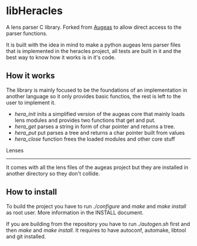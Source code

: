 libHeracles
===========

A lens parser C library. Forked from [Augeas](http://augeas.net) to allow 
direct access to the parser functions.

It is built with the idea in mind to make a python augeas lens parser files
that is implemented in the heracles project, all tests are built in it 
and the best way to know how it works is in it's code.

How it works
------------
The library is mainly focused to be the foundations of an implementation
in another language so it only provides basic functios, the rest is left
to the user to implement it.

* *hera_init* inits a simplified version of the augeas core that mainly loads 
lens modules and provides two functions that get and put. 
* *hera_get* parses a string in form of char pointer and returns a tree.
* *hera_put* put parses a tree and returns a char pointer built from values
* *hera_close* function frees the loaded modules and other core stuff

Lenses
______
It comes with all the lens files of the augeas project but they are installed
in another directory so they don't collide.

How to install
--------------
To build the project you have to run *./configure* and *make* and *make install*
as root user. More information in the INSTALL document.

If you are building from the repository you have to run *./autogen.sh* first and
then *make* and *make install*. It requires to have autoconf, automake, libtool and
git installed.

